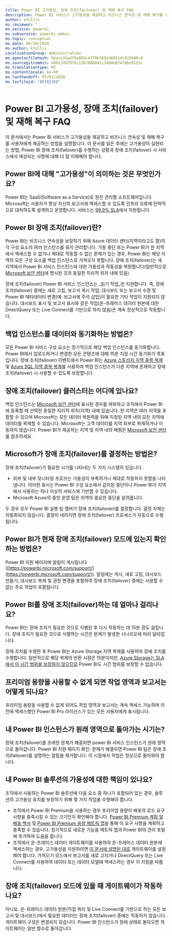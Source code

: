 ```yaml
---
title: Power BI 고가용성, 장애 조치(failover) 및 재해 복구 FAQ
description: Power BI 서비스가 고가용성을 제공하고 비즈니스 연속성 및 재해 복구를 사용자에게 제공하는 방법을 이해합니다.
author: kfollis
ms.reviewer: ''
ms.service: powerbi
ms.subservice: powerbi-admin
ms.topic: conceptual
ms.date: 06/18/2020
ms.author: kfollis
LocalizationGroup: Administration
ms.openlocfilehash: 56ace35adf6a005c4370bf692d8851dc015688c0
ms.sourcegitcommit: e8b12d97076c1387088841c3404eb7478be9155c
ms.translationtype: HT
ms.contentlocale: ko-KR
ms.lasthandoff: 07/01/2020
ms.locfileid: "85782350"
---
```

# <a name="power-bi-high-availability-failover-and-disaster-recovery-faq"></a>Power BI 고가용성, 장애 조치(failover) 및 재해 복구 FAQ

이 문서에서는 Power BI 서비스가 고가용성을 제공하고 비즈니스 연속성 및 재해 복구를 사용자에게 제공하는 방법을 설명합니다. 이 문서를 읽은 후에는 고가용성이 실현되는 방법, Power BI 장애 조치(failover)를 수행하는 상황과 장애 조치(failover) 시 서비스에서 예상되는 사항에 대해 더 잘 이해해야 합니다.

## <a name="what-does-high-availability-mean-for-power-bi"></a>Power BI에 대해 "고가용성"이 의미하는 것은 무엇인가요?

Power BI는 SaaS(Software as a Service)로 완전 관리형 소프트웨어입니다.  Microsoft는 사용자가 항상 자신의 보고서에 액세스할 수 있도록 인프라 오류에 탄력적으로 대처하도록 설계하고 운영합니다.  서비스는 [99.9% SLA](https://www.microsoftvolumelicensing.com/DocumentSearch.aspx?Mode=3&DocumentTypeId=37)에서 지원됩니다.

## <a name="what-is-a-power-bi-failover"></a>Power BI 장애 조치(failover)란?

Power BI는 비즈니스 연속성을 보장하기 위해 Azure 데이터 센터(지역이라고도 함)의 각 구성 요소의 여러 인스턴스를 유지 관리합니다. 가동 중단 또는 Power BI가 한 지역에서 액세스할 수 없거나 제대로 작동할 수 없는 문제가 있는 경우, Power BI는 해당 지역의 모든 구성 요소를 백업 인스턴스로 가져오지 못합니다. 장애 조치(failover)는 새 지역에서 Power BI 서비스 인스턴스에 대한 가용성과 작동성을 복원합니다(일반적으로 [Microsoft 보안 센터](https://www.microsoft.com/TrustCenter/CloudServices/business-application-platform/data-location)에 명시된 것과 동일한 지리적 위치 내에 있음).

장애 조치(failover) Power BI 서비스 인스턴스는 _읽기 작업_만 지원합니다. 즉, 장애 조치(failover) 중에는 새로 고침, 보고서 게시 작업, 대시보드 또는 보고서 수정 및 Power BI 메타데이터 변경(예: 보고서에 주석 삽입)이 필요한 기타 작업이 지원되지 않습니다.  대시보드 표시 및 보고서 표시와 같은 작업(온-프레미스 데이터 원본에 대한 DirectQuery 또는 Live Connect를 기반으로 하지 않음)은 계속 정상적으로 작동합니다.

## <a name="how-are-backup-instances-kept-in-sync-with-my-data"></a>백업 인스턴스를 데이터와 동기화하는 방법은?

모든 Power BI 서비스 구성 요소는 정기적으로 해당 백업 인스턴스를 동기화합니다. Power BI에서 업로드하거나 변경한 모든 콘텐츠에 대해 15분 지정 시간 동기화가 목표입니다. 장애 조치(failover) 이벤트에서 Power BI는 [Azure 스토리지 지역 중복 복제](/azure/storage/common/storage-redundancy-grs) 및 [Azure SQL 지역 중복 복제](/azure/sql-database/sql-database-active-geo-replication)를 사용하여 백업 인스턴스가 다른 지역에 존재하고 장애 조치(failover) 시 사용할 수 있도록 보장합니다.

## <a name="where-are-the-failover-clusters-located"></a>장애 조치(failover) 클러스터는 어디에 있나요?

백업 인스턴스는 [Microsoft 보안 센터](https://www.microsoft.com/TrustCenter/CloudServices/business-application-platform/data-location)에 표시된 경우를 제외하고 조직에서 Power BI에 등록할 때 선택한 동일한 지리적 위치(지역) 내에 있습니다. 한 지역은 여러 지역을 포함할 수 있으며 Microsoft는 모든 데이터 복원력을 위해 지정된 지역 내의 모든 지역에 데이터를 복제할 수 있습니다. Microsoft는 고객 데이터를 지역 외부로 복제하거나 이동하지 않습니다. Power BI가 제공하는 지역 및 지역 내의 매핑은 [Microsoft 보안 센터](https://www.microsoft.com/TrustCenter/CloudServices/business-application-platform/data-location)를 참조하세요.

## <a name="how-does-microsoft-decide-to-fail-over"></a>Microsoft가 장애 조치(failover)를 결정하는 방법은?

장애 조치(failover)가 필요한 시기를 나타내는 두 가지 시스템이 있습니다.

- 외부 및 내부 모니터링 프로브는 가용성이 부족하거나 제대로 작동하지 못함을 나타냅니다. 이러한 표시는 Power BI 구성 요소에서 감지된 중단이나 Power BI가 지역에서 사용하는 하나 이상의 서비스에 기반할 수 있습니다.
- Microsoft Azure의 중앙 운영 팀은 지역의 중요한 중단을 알려줍니다.

두 경우 모두 Power BI 실행 팀 멤버가 장애 조치(failover)를 결정합니다. 결정 자체는 자동화되지 않습니다. 결정이 내려지면 장애 조치(failover) 프로세스가 자동으로 수행됩니다.

## <a name="how-do-i-know-power-bi-is-now-in-failover-mode"></a>Power BI가 현재 장애 조치(failover) 모드에 있는지 확인하는 방법은?

Power BI 지원 페이지에 알림이 게시됩니다([https://powerbi.microsoft.com/support/](https://powerbi.microsoft.com/support/)). 알림에는 게시, 새로 고침, 대시보드 만들기, 대시보드 복제 및 권한 변경을 포함하여 장애 조치(failover) 중에는 사용할 수 없는 주요 작업이 포함됩니다.

## <a name="how-long-does-it-take-power-bi-to-fail-over"></a>Power BI를 장애 조치(failover)하는 데 얼마나 걸리나요?

Power BI는 장애 조치가 필요한 것으로 식별된 후 다시 작동하는 데 15분 정도 걸립니다. 장애 조치가 필요한 것으로 식별하는 시간은 문제가 발생한 시나리오에 따라 달라집니다. 

장애 조치를 수행한 후 Power BI는 Azure Storage 지역 복제를 사용하여 장애 조치를 수행합니다. 일반적으로 해당 복제의 반환 시점은 15분이지만, [Azure Storage는 SLA에서 이 시간 범위를 보장하지 않으므로](https://docs.microsoft.com/azure/storage/common/storage-redundancy) Power BI도 시간 범위를 보장할 수 없습니다. 

## <a name="what-happens-to-workspaces-and-reports-if-my-premium-capacity-becomes-unavailable"></a>프리미엄 용량을 사용할 수 없게 되면 작업 영역과 보고서는 어떻게 되나요? 

프리미엄 용량을 사용할 수 없게 되어도 작업 영역과 보고서는 계속 액세스 가능하며 이전에 액세스했던 Power BI Pro 라이선스가 있는 모든 사용자에게 표시됩니다.

## <a name="when-does-my-power-bi-instance-return-to-the-original-region"></a>내 Power BI 인스턴스가 원래 영역으로 돌아가는 시기는?

장애 조치(failover)를 초래한 문제가 해결되면 power BI 서비스 인스턴스가 원래 영역으로 돌아갑니다. Power BI 지원 페이지 확인: 문제가 해결되면 Power BI 팀은 장애 조치(failover)를 설명하는 알림을 제거합니다. 이 시점에서 작업은 정상으로 돌아와야 합니다.

## <a name="am-i-responsible-for-the-availability-of-my-power-bi-solution"></a>내 Power BI 솔루션의 가용성에 대한 책임이 있나요?

조직에서 사용하는 Power BI 솔루션에 다음 요소 중 하나가 포함되어 있는 경우, 솔루션의 고가용성 유지를 보장하기 위해 몇 가지 작업을 수행해야 합니다.

- 조직에서 Power BI Premium을 사용하는 경우 프리미엄 용량이 배포의 로드 요구 사항을 충족시킬 수 있는 크기인지 확인해야 합니다.  [Power BI Premium 계획 및 배포 백서](https://aka.ms/Premium-Capacity-Planning-Deployment) 및 [Power BI Premium 용량 메트릭 앱](service-admin-premium-monitor-capacity.md)을 통해 이 요구 사항을 계획하고 충족할 수 있습니다. 정기적으로 새로운 기능을 메트릭 앱과 Power BI의 관리 포털에 추가하여 도움을 줍니다.
- 조직에서 온-프레미스 데이터 게이트웨이를 사용하여 온-프레미스 데이터 원본에 액세스하는 경우, 고가용성을 지원하려면 [이 문서에 설명된 대로](/data-integration/gateway/service-gateway-high-availability-clusters) 게이트웨이를 설정해야 합니다. 가져오기 모드에서 보고서를 새로 고치거나 DirectQuery 또는 Live Connect를 사용하여 데이터 또는 데이터 모델에 액세스하는 경우 이 지침을 따릅니다.

## <a name="will-gateways-function-when-in-failover-mode"></a>장애 조치(failover) 모드에 있을 때 게이트웨이가 작동하나요?

아니요. 온-프레미스 데이터 원본(직접 쿼리 및 Live Connect를 기반으로 하는 모든 보고서 및 대시보드)에서 필요한 데이터는 장애 조치(failover) 중에는 작동하지 않습니다. 게이트웨이 구성은 변경되지 않습니다. Power BI 인스턴스가 원래 상태로 돌아오면 게이트웨이는 일반 함수로 돌아갑니다.
